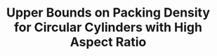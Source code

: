 ---
layout: paper
type: journal
arxiv: 
doi: 10.1007/s00454-014-9593-6
journal: dcg
authors:
    - woden
title: Upper Bounds on Packing Density for Circular Cylinders with High Aspect Ratio
year: 2014
volume: 
issue: 
pages: 
---